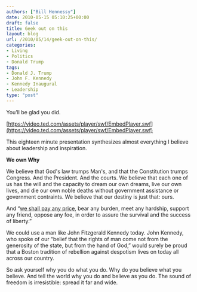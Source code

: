 ```yaml
---
authors: ["Bill Hennessy"]
date: 2010-05-15 05:10:25+00:00
draft: false
title: Geek out on this
layout: blog
url: /2010/05/14/geek-out-on-this/
categories:
- Living
- Politics
- Donald Trump
tags:
- Donald J. Trump
- John F. Kennedy
- Kennedy Inaugural
- Leadership
type: "post"
---
```


You’ll be glad you did.

 

[https://video.ted.com/assets/player/swf/EmbedPlayer.swf](https://video.ted.com/assets/player/swf/EmbedPlayer.swf)

 

 

This eighteen minute presentation synthesizes almost everything I believe about leadership and inspiration. 

 

**We own Why**

 

We believe that God's law trumps Man's, and that the Constitution trumps Congress. And the President. And the courts. We believe that each one of us has the will and the capacity to dream our own dreams, live our own lives, and die our own noble deaths without government assistance or government contraints. We believe that our destiny is just that: ours.

 

And “[we shall pay any price](https://www.youtube.com/watch?v=xE0iPY7XGBo), bear any burden, meet any hardship, support any friend, oppose any foe, in order to assure the survival and the success of liberty.” 

 

We could use a man like John Fitzgerald Kennedy today. John Kennedy, who spoke of our “belief that the rights of man come not from the generosity of the state, but from the hand of God,” would surely be proud that a Boston tradition of rebellion against despotism lives on today all across our country.

 

So ask yourself why you do what you do. Why do you believe what you believe. And tell the world why you do and believe as you do. The sound of freedom is irresistible: spread it far and wide.
